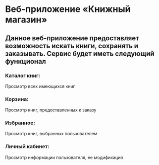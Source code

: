 # Веб-приложение «Книжный магазин»
## Данное веб-приложение предоставляет возможность искать книги, сохранять и заказывать. Сервис будет иметь следующий функционал
### Каталог книг: 
Просмотр всех имеющихся книг
### Корзина: 
Просмотр книг, предоставленных к заказу
### Избранное: 
Просмотр книг, выбранных пользователем 
### Личный кабинет: 
Просмотр информации пользователя, ее модификация
